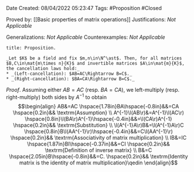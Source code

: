 <br />
<br />

Date Created: 08/04/2022 05:23:47
Tags: #Proposition #Closed

Proved by: [[Basic properties of matrix operations]]
Justifications: _Not Applicable_

Generalizations: _Not Applicable_
Counterexamples: _Not Applicable_

``` ad-Proposition
title: Proposition.

_Let $K$ be a field and fix $m,n\in\N^\ast$. Then, for all matrices $B,C\in\mat{m\times n}{K}$ and invertible matrices $A\in\mat{m}{K}$, the cancellation laws hold:_
* _(Left-cancellation): $AB=AC\Rightarrow B=C$._
* _(Right-cancellation): $BA=CA\Rightarrow B=C$._

```

_Proof_. Assuming either $AB=AC$ (resp. $BA=CA$), we left-multiply (resp. right-multiply) both sides by $A^{-1}$ to obtain
$$\begin{align}
    AB&=AC \hspace{1.78in}BA\hspace{-0.8in}&&=CA \hspace{0.2in}&& \textrm{Assumption} \\
    A^{-1}\l(AB\r)&=A^{-1}\l(AC\r) \hspace{0.8in}\l(BA\r)A^{-1}\hspace{-0.4in}&&=\l(CA\r)A^{-1} \hspace{0.2in}&& \textrm{Substitution} \\
    \l(A^{-1}A\r)B&=\l(A^{-1}A\r)C \hspace{0.8in}B\l(AA^{-1}\r)\hspace{-0.4in}&&=C\l(AA^{-1}\r) \hspace{0.2in}&& \textrm{Associativity of matrix multiplication} \\
    IB&=IC \hspace{1.87in}BI\hspace{-0.37in}&&=CI \hspace{0.2in}&& \textrm{Definition of inverse matrix} \\
    B&=C \hspace{2.05in}B\hspace{-0.8in}&&=C. \hspace{0.2in}&& \textrm{Identity matrix is the identity of matrix multiplication}\qedin
\end{align}$$
